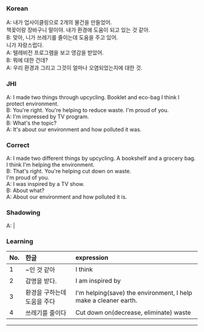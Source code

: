 ### Korean

A: 내가 업사이클링으로 2개의 물건을 만들었어.  
   책꽂이랑 장바구니 말이야. 내가 환경에 도움이 되고 있는 것 같아.  
B: 맞아, 니가 쓰레기를 줄이는데 도움을 주고 있어.  
   니가 자랑스럽다.  
A: 텔레비전 프로그램을 보고 영감을 받았어.  
B: 뭐에 대한 건데?  
A: 우리 환경과 그리고 그것이 얼마나 오염되었는지에 대한 것.  

### JHI

A: I made two things through upcycling. Booklet and eco-bag
  I think I protect environment.  
B: You're right. You're helping to reduce waste.
  I'm proud of you.  
A: I'm impressed by TV program.  
B: What's the topic?  
A: It's about our environment and how polluted it was.  

### Correct

A: I made two different things by upcycling. A bookshelf and a grocery bag.
   I think I'm helping the environment.  
B: That's right. You're helping cut down on waste.  
   I'm proud of you.  
A: I was inspired by a TV show.  
B: About what?  
A: About our environment and how polluted it is.

### Shadowing

A: |

### Learning

| No. | 한글 | expression |  
| :--- | :--- | :---  
| 1 | ~인 것 같아  | I think |  
| 2 | 감명을 받다. | I am inspired by |  
| 3 | 환경을 구하는데 도움을 주다 | I'm helping(save) the environment, I help make a cleaner earth.  |  
| 4 | 쓰레기를 줄이다 | Cut down on(decrease, eliminate) waste |  


---
